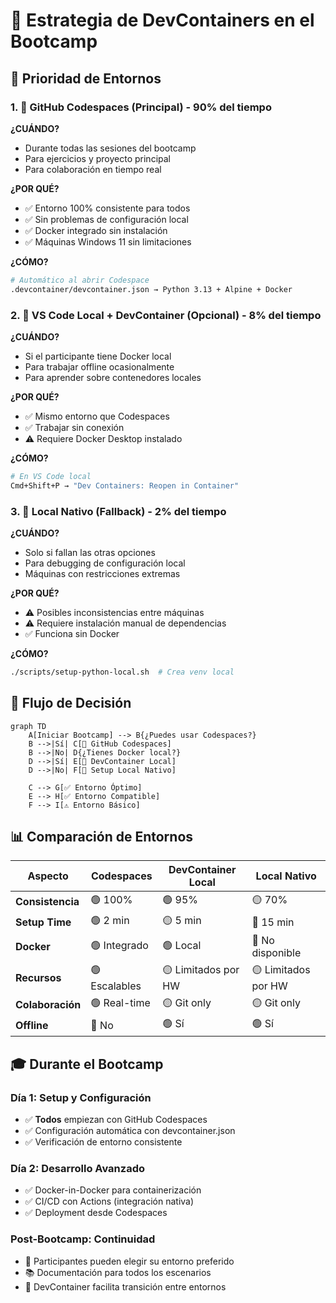 # 🐳 Estrategia de DevContainers en el Bootcamp

## 🎯 **Prioridad de Entornos**

### **1. 🥇 GitHub Codespaces (Principal) - 90% del tiempo**

**¿CUÁNDO?**

- Durante todas las sesiones del bootcamp
- Para ejercicios y proyecto principal
- Para colaboración en tiempo real

**¿POR QUÉ?**

- ✅ Entorno 100% consistente para todos
- ✅ Sin problemas de configuración local
- ✅ Docker integrado sin instalación
- ✅ Máquinas Windows 11 sin limitaciones

**¿CÓMO?**

```bash
# Automático al abrir Codespace
.devcontainer/devcontainer.json → Python 3.13 + Alpine + Docker
```

### **2. 🥈 VS Code Local + DevContainer (Opcional) - 8% del tiempo**

**¿CUÁNDO?**

- Si el participante tiene Docker local
- Para trabajar offline ocasionalmente
- Para aprender sobre contenedores locales

**¿POR QUÉ?**

- ✅ Mismo entorno que Codespaces
- ✅ Trabajar sin conexión
- ⚠️ Requiere Docker Desktop instalado

**¿CÓMO?**

```bash
# En VS Code local
Cmd+Shift+P → "Dev Containers: Reopen in Container"
```

### **3. 🥉 Local Nativo (Fallback) - 2% del tiempo**

**¿CUÁNDO?**

- Solo si fallan las otras opciones
- Para debugging de configuración local
- Máquinas con restricciones extremas

**¿POR QUÉ?**

- ⚠️ Posibles inconsistencias entre máquinas
- ⚠️ Requiere instalación manual de dependencias
- ✅ Funciona sin Docker

**¿CÓMO?**

```bash
./scripts/setup-python-local.sh  # Crea venv local
```

## 🔄 **Flujo de Decisión**

```mermaid
graph TD
    A[Iniciar Bootcamp] --> B{¿Puedes usar Codespaces?}
    B -->|Sí| C[🥇 GitHub Codespaces]
    B -->|No| D{¿Tienes Docker local?}
    D -->|Sí| E[🥈 DevContainer Local]
    D -->|No| F[🥉 Setup Local Nativo]

    C --> G[✅ Entorno Óptimo]
    E --> H[✅ Entorno Compatible]
    F --> I[⚠️ Entorno Básico]
```

## 📊 **Comparación de Entornos**

| Aspecto          | Codespaces    | DevContainer Local  | Local Nativo        |
| ---------------- | ------------- | ------------------- | ------------------- |
| **Consistencia** | 🟢 100%       | 🟢 95%              | 🟡 70%              |
| **Setup Time**   | 🟢 2 min      | 🟡 5 min            | 🔴 15 min           |
| **Docker**       | 🟢 Integrado  | 🟢 Local            | 🔴 No disponible    |
| **Recursos**     | 🟢 Escalables | 🟡 Limitados por HW | 🟡 Limitados por HW |
| **Colaboración** | 🟢 Real-time  | 🟡 Git only         | 🟡 Git only         |
| **Offline**      | 🔴 No         | 🟢 Sí               | 🟢 Sí               |

## 🎓 **Durante el Bootcamp**

### **Día 1: Setup y Configuración**

- ✅ **Todos** empiezan con GitHub Codespaces
- ✅ Configuración automática con devcontainer.json
- ✅ Verificación de entorno consistente

### **Día 2: Desarrollo Avanzado**

- ✅ Docker-in-Docker para containerización
- ✅ CI/CD con Actions (integración nativa)
- ✅ Deployment desde Codespaces

### **Post-Bootcamp: Continuidad**

- 🎯 Participantes pueden elegir su entorno preferido
- 📚 Documentación para todos los escenarios
- 🔄 DevContainer facilita transición entre entornos
